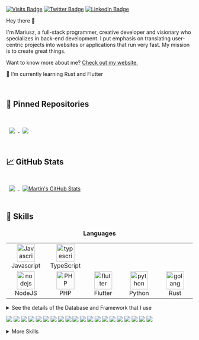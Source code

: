 
[![Visits Badge](https://badges.pufler.dev/visits/mariuszmalek/mariuszmalek)](https:mariuszmalek.com)
[![Twitter Badge](https://img.shields.io/badge/Twitter-Profile-informational?style=flat&logo=twitter&logoColor=white&color=1CA2F1)](https://twitter.com/mariuszmalek)
[![LinkedIn Badge](https://img.shields.io/badge/LinkedIn-Profile-informational?style=flat&logo=linkedin&logoColor=white&color=0D76A8)](https://www.linkedin.com/in/mariusz-malek-4a95011a5/)

Hey there 👋

I'm Mariusz, a full-stack programmer, creative developer and visionary who specializes in back-end development. I put emphasis on translating user-centric projects into websites or applications that run very fast. My mission is to create great things.

Want to know more about me? [Check out my website.](https://mariuszmalek.com/)


🌱 I’m currently learning Rust and Flutter



<br>

## 📌 Pinned Repositories

<br>

<a href="https://github.com/mariuszmalek/unique-number-generator">
  <img align="center" style="margin:1rem 0.5rem" src="https://github-readme-stats.vercel.app/api/pin/?username=mariuszmalek&repo=unique-number-generator&title_color=ffffff&text_color=c9cacc&icon_color=4AB197&bg_color=1A2B34" />
</a>

<a href="https://github.com/mariuszmalek/leech">
  <img align="center" style="margin:1rem 0.5rem" src="https://github-readme-stats.vercel.app/api/pin/?username=mariuszmalek&repo=leech&title_color=ffffff&text_color=c9cacc&icon_color=4AB197&bg_color=1A2B34" />
</a>

<br>
<br>

## &#x1f4c8; GitHub Stats

<br>

<a href="https://github.com/mariuszmalek">
  <img align="center" style="margin:0.5rem" src="https://github-readme-stats.vercel.app/api/top-langs/?username=mariuszmalek&hide=html,css&title_color=ffffff&text_color=c9cacc&icon_color=4AB197&bg_color=1A2B34" />
</a>

<a href="https://github.com/mariuszmalek">
  <img align="center" style="margin:0.5rem" src="https://github-readme-stats.vercel.app/api?username=mariuszmalek&show_icons=true&line_height=27&count_private=true&title_color=ffffff&text_color=c9cacc&icon_color=4AB097&bg_color=1A2B34" alt="Martin's GitHub Stats" />
</a>

<br>
<br>

## 💼 Skills


<h3 align="center">Languages</h3>
<table align="center">
  <tr>
    <td align="center" width="96">
      <img src="https://upload.wikimedia.org/wikipedia/commons/thumb/9/99/Unofficial_JavaScript_logo_2.svg/1024px-Unofficial_JavaScript_logo_2.svg.png" width="48" height="48" alt="Javascript" />
      <br>Javascript
    </td>
    <td align="center" width="96">
      <img src="https://upload.wikimedia.org/wikipedia/commons/thumb/4/4c/Typescript_logo_2020.svg/1024px-Typescript_logo_2020.svg.png" width="48" height="48" alt="typescript" />
      <br>TypeScript
    </td>
  </tr>
  <tr>
    <td align="center" width="96">
      <img src="https://upload.wikimedia.org/wikipedia/commons/thumb/d/d9/Node.js_logo.svg/1920px-Node.js_logo.svg.png" height="48" alt="nodejs" />
      <br>NodeJS
    </td>
    <td align="center" width="96">
      <a href="#nuxtjs">
        <img src="https://i.ibb.co/LzmYpDX/146-1466902-php-logo-png-transparent-php-logo-png-png-removebg-preview.png"
          width="48" height="48" alt="PHP" />
      </a>
      <br>PHP
    </td>
    <td align="center" width="96">
      <img src="https://logowik.com/content/uploads/images/flutter5786.jpg" height="48" alt="flutter" />
      <br>Flutter
    </td>
    <td align="center" width="96">
      <img src="https://upload.wikimedia.org/wikipedia/commons/thumb/c/c3/Python-logo-notext.svg/1200px-Python-logo-notext.svg.png" height="48" alt="python" />
      <br>Python
    </td>
    <td align="center" width="96">
      <img src="https://upload.wikimedia.org/wikipedia/commons/thumb/0/05/Go_Logo_Blue.svg/1920px-Go_Logo_Blue.svg.png" height="48" alt="golang" />
      <br>Rust
    </td>
  </tr>
</table>

<details> 
  <summary>See the details of the Database and Framework that I use</summary>
  <h3 align="center">Database</h3>
  <table align="center">
    <tr>
      <td align="center" width="96">
        <img src="https://www.vectorlogo.zone/logos/mysql/mysql-icon.svg" width="48" height="48" alt="mysql" />
        <br>MySQL
      </td>
      <td align="center" width="96">
        <img src="https://www.vectorlogo.zone/logos/postgresql/postgresql-icon.svg" width="48" height="48" alt="postgres" />
        <br>PostgreSQL
      </td>
      <td align="center" width="96">
        <img src="https://www.vectorlogo.zone/logos/mongodb/mongodb-icon.svg" width="48" height="48" alt="mongodb" />
        <br>MongoDB
      </td>
      <td align="center" width="96">
        <img src="https://www.vectorlogo.zone/logos/firebase/firebase-icon.svg" width="48" height="48" alt="firebase" />
        <br>Firebase
      </td>
    </tr>
  </table>

  <h3 align="center">Framework & Tools</h3>
  <table align="center">
    <tr>
      <td align="center" width="96">
        <img src="https://www.vectorlogo.zone/logos/vuejs/vuejs-icon.svg" height="48" alt="vue" />
        <br>Vue
      </td>
      <td align="center" width="96">
        <img src="https://www.vectorlogo.zone/logos/reactjs/reactjs-icon.svg" height="48" alt="react" />
        <br>React
      </td>
      <td align="center" width="96">
        <img src="https://www.vectorlogo.zone/logos/nuxtjs/nuxtjs-icon.svg" height="48" alt="nuxt" />
        <br>Nuxt
      </td>
      <td align="center" width="96">
        <img src="https://upload.wikimedia.org/wikipedia/commons/1/1b/Svelte_Logo.svg" height="48" alt="stelve" />
        <br>Stelve
      </td>
      <td align="center" width="96">
        <img src="https://cdn.worldvectorlogo.com/logos/bootstrap-4.svg" height="48" alt="bootstrap" />
        <br>Bootstrap
      </td>
    </tr>
    <tr>
      <td align="center" width="96">
        <img src="https://www.vectorlogo.zone/logos/tailwindcss/tailwindcss-icon.svg" height="48" alt="tailwind" />
        <br>Tailwind
      </td>
      <td align="center" width="96">
        <img src="https://seeklogo.com/images/S/semantic-ui-logo-AFDC4C7E31-seeklogo.com.png" height="48" alt="semanticui" />
        <br>SemanticUI
      </td>
      <td align="center" width="96">
        <img src="https://www.vectorlogo.zone/logos/laravel/laravel-icon.svg" height="48" alt="laravel" />
        <br>Laravel
      </td>
      <td align="center" width="96">
        <img src="https://www.vectorlogo.zone/logos/expressjs/expressjs-icon.svg" width="48" height="48" alt="expressjs" />
        <br>ExpressJS
      </td>
      <td align="center" width="96">
        <img src="https://www.vectorlogo.zone/logos/js_webpack/js_webpack-icon.svg" width="48" height="48" alt="webpack" />
        <br>Webpack
      </td>
    </tr>
    <tr>
      <td align="center" width="96">
        <img src="https://seeklogo.com/images/U/ubuntu-logo-8FDEC6A07B-seeklogo.com.png" width="48" height="48" alt="ubuntu" />
        <br>Ubuntu
      </td>
      <td align="center" width="96">
        <img src="https://upload.wikimedia.org/wikipedia/commons/thumb/3/3f/Git_icon.svg/1200px-Git_icon.svg.png" width="48" height="48" alt="Git" />
        <br>Git
      </td>
      <td align="center" width="96">
        <img src="https://upload.wikimedia.org/wikipedia/commons/9/9a/Visual_Studio_Code_1.35_icon.svg" width="48" height="48" alt="vscode" />
        <br>VS Code
      </td>
      <td align="center" width="96">
        <img src="https://www.vectorlogo.zone/logos/getpostman/getpostman-icon.svg" width="48" height="48" alt="postman" />
        <br>Postman
      </td>
      <td align="center" width="96">
        <img src="https://www.vectorlogo.zone/logos/docker/docker-icon.svg" width="48" height="48" alt="docker" />
        <br>Docker
      </td>
    </tr>
  </table>
</details>

![](https://img.shields.io/badge/Code-Rust-informational?style=flat&logo=php&logoColor=white&color=4AB197)
![](https://img.shields.io/badge/Code-Php-informational?style=flat&logo=php&logoColor=white&color=4AB197)
![](https://img.shields.io/badge/Code-Laravel-informational?style=flat&logo=php&logoColor=white&color=4AB197)
![](https://img.shields.io/badge/Code-Flutter-informational?style=flat&logo=php&logoColor=white&color=4AB197)
![](https://img.shields.io/badge/Code-YOLO-informational?style=flat&logo=php&logoColor=white&color=4AB197)
![](https://img.shields.io/badge/Code-Dart-informational?style=flat&logo=php&logoColor=white&color=4AB197)
![](https://img.shields.io/badge/Code-Ionic-informational?style=flat&logo=ionic&logoColor=white&color=4AB197)
![](https://img.shields.io/badge/Code-Vue-informational?style=flat&logo=vue&logoColor=white&color=4AB197)
![](https://img.shields.io/badge/Code-Nuxt-informational?style=flat&logo=nuxt&logoColor=white&color=4AB197)
![](https://img.shields.io/badge/Code-JavaScript-informational?style=flat&logo=JavaScript&logoColor=white&color=4AB197)
![](https://img.shields.io/badge/Code-TypeScript-informational?style=flat&logo=TypeScript&logoColor=white&color=4AB197)
![](https://img.shields.io/badge/Code-AWS-informational?style=flat&logo=AWS&logoColor=white&color=4AB197)
![](https://img.shields.io/badge/Code-Python-informational?style=flat&logo=Python&logoColor=white&color=4AB197)
![](https://img.shields.io/badge/Code-Adonis.js-informational?style=flat&logo=Adonis.js&logoColor=white&color=4AB197)
![](https://img.shields.io/badge/Code-Wordpress-informational?style=flat&logo=wordpress&logoColor=white&color=4AB197)
![](https://img.shields.io/badge/Code-Node.js-informational?style=flat&logo=Node.js&logoColor=white&color=4AB197)
![](https://img.shields.io/badge/Code-MySQL-informational?style=flat&logo=MySQL&logoColor=white&color=4AB197)
![](https://img.shields.io/badge/Style-Django-informational?style=flat&logo=Django&logoColor=white&color=4AB197)
![](https://img.shields.io/badge/Style-PostgreSQL-informational?style=flat&logo=PostgreSQL&logoColor=white&color=4AB197)
![](https://img.shields.io/badge/Style-Azure-informational?style=flat&logo=Azure&logoColor=white&color=4AB197)

<details>
<summary>More Skills</summary>
<br>

![](https://img.shields.io/badge/Style-CSS-informational?style=flat&logo=css3&logoColor=white&color=4AB197)
![](https://img.shields.io/badge/Style-Tailwind-informational?style=flat&logo=Tailwind-CSS&logoColor=white&color=4AB197)
![](https://img.shields.io/badge/Style-Sass-informational?style=flat&logo=Sass&logoColor=white&color=4AB197)
![](https://img.shields.io/badge/Style-Bootstrap-informational?style=flat&logo=Bootstrap&logoColor=white&color=4AB197)

<br>

![](https://img.shields.io/badge/Test-Jasmine-informational?style=flat&logo=Jasmine&logoColor=white&color=4AB197)
![](https://img.shields.io/badge/Test-Jest-informational?style=flat&logo=jest&logoColor=white&color=4AB197)
![](https://img.shields.io/badge/Test-Mocha-informational?style=flat&logo=Mocha&logoColor=white&color=4AB197)
![](https://img.shields.io/badge/Test-Cypress-informational?style=flat&logo=Cypress&logoColor=white&color=4AB197)
![](https://img.shields.io/badge/Test-Cypress-informational?style=flat&logo=Cypress&logoColor=white&color=4AB197)

<br>

![](https://img.shields.io/badge/Tools-Docker-informational?style=flat&logo=docker&logoColor=white&color=4AB197)
![](https://img.shields.io/badge/Tools-NGINX-informational?style=flat&logo=nginx&logoColor=white&color=4AB197)
![](https://img.shields.io/badge/Tools-Netlify-informational?style=flat&logo=netlify&logoColor=white&color=4AB197)
![](https://img.shields.io/badge/Tools-Jenkins-informational?style=flat&logo=jenkins&logoColor=white&color=4AB197)
![](https://img.shields.io/badge/Tools-Heroku-informational?style=flat&logo=Heroku&logoColor=white&color=4AB197)
![](https://img.shields.io/badge/Tools-Actions-informational?style=flat&logo=github-actions&logoColor=white&color=4AB197)
![](https://img.shields.io/badge/Tools-NPM-informational?style=flat&logo=npm&logoColor=white&color=4AB197)
![](https://img.shields.io/badge/Tools-Postman-informational?style=flat&logo=Postman&logoColor=white&color=4AB197)
![](https://img.shields.io/badge/Tools-Photoshop-informational?style=flat&logo=Adobe-Photoshop&logoColor=white&color=4AB197)
![](https://img.shields.io/badge/Tools-Illustrator-informational?style=flat&logo=Adobe-Illustrator&logoColor=white&color=4AB197)
![](https://img.shields.io/badge/Tools-AdobeXD-informational?style=flat&logo=Adobe-XD&logoColor=white&color=4AB197)
![](https://img.shields.io/badge/Tools-GitHub-informational?style=flat&logo=GitHub&logoColor=white&color=4AB197)
![](https://img.shields.io/badge/Tools-GitLab-informational?style=flat&logo=GitLab&logoColor=white&color=4AB197)
![](https://img.shields.io/badge/Tools-Bitbucket-informational?style=flat&logo=Bitbucket&logoColor=white&color=4AB197)
![](https://img.shields.io/badge/Tools-Jira-informational?style=flat&logo=Jira-Software&logoColor=white&color=4AB197)
![](https://img.shields.io/badge/Tools-Clubhouse-informational?style=flat&logo=Clubhouse&logoColor=white&color=4AB197)

</details>
